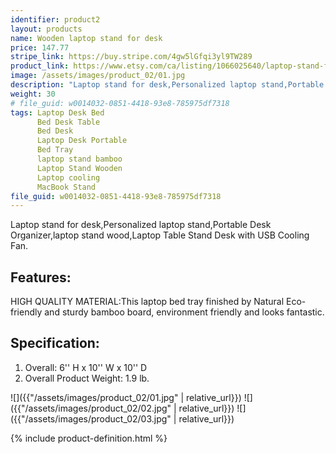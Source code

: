 ```yaml
---
identifier: product2
layout: products
name: Wooden laptop stand for desk
price: 147.77
stripe_link: https://buy.stripe.com/4gw5lGfqi3yl9TW289
product_link: https://www.etsy.com/ca/listing/1066025640/laptop-stand-for-deskpersonalized-laptop?ga_order=most_relevant&ga_search_type=all&ga_view_type=gallery&ga_search_query=laptop+stand+cooling+fan&ref=sr_gallery-1-2&frs=1&organic_search_click=1
image: /assets/images/product_02/01.jpg
description: "Laptop stand for desk,Personalized laptop stand,Portable Desk Organizer,laptop stand wood,Laptop Table Stand Desk with USB Cooling Fan."
weight: 30
# file_guid: w0014032-0851-4418-93e8-785975df7318
tags: Laptop Desk Bed
      Bed Desk Table
      Bed Desk
      Laptop Desk Portable
      Bed Tray
      laptop stand bamboo
      Laptop Stand Wooden
      Laptop cooling
      MacBook Stand
file_guid: w0014032-0851-4418-93e8-785975df7318
---
```


Laptop stand for desk,Personalized laptop stand,Portable Desk Organizer,laptop stand wood,Laptop Table Stand Desk with USB Cooling Fan.


## Features:

HIGH QUALITY MATERIAL:This laptop bed tray finished by Natural Eco-friendly and sturdy bamboo board, environment friendly and looks fantastic.



## Specification:

1.	Overall: 6'' H x 10'' W x 10'' D
2.	Overall Product Weight: 1.9 lb.


![]({{"/assets/images/product_02/01.jpg" | relative_url}})
![]({{"/assets/images/product_02/02.jpg" | relative_url}})
![]({{"/assets/images/product_02/03.jpg" | relative_url}})

<div class="call">
        {% include product-definition.html %}
</div>
<br>
<div class="powr-reviews" id="caf6c2b8_1589127967"></div><script src="https://www.powr.io/powr.js?platform=embed"></script>
